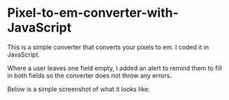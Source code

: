 # Pixel-to-em-converter-with-JavaScript

This is a simple converter that converts your pixels to em. I coded it in JavaScript.

Where a user leaves one field empty, I added an alert to remind them to fill in both fields so the converter does not throw any errors.

Below is a simple screenshot of what it looks like:
